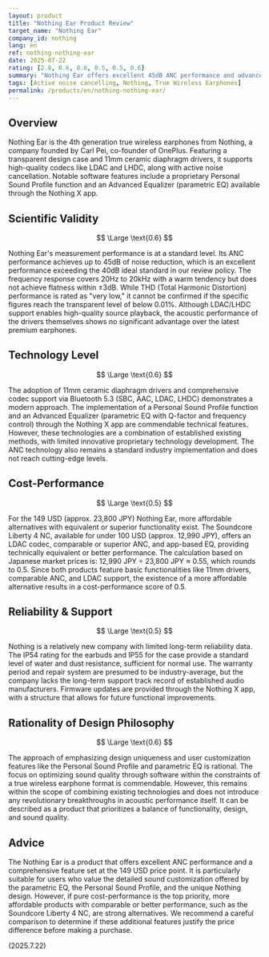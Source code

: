 ```yaml
---
layout: product
title: "Nothing Ear Product Review"
target_name: "Nothing Ear"
company_id: nothing
lang: en
ref: nothing-nothing-ear
date: 2025-07-22
rating: [2.8, 0.6, 0.6, 0.5, 0.5, 0.6]
summary: "Nothing Ear offers excellent 45dB ANC performance and advanced EQ functions for 149 USD, but its cost-performance is limited by the existence of more affordable alternatives like the Soundcore Liberty 4 NC. Its measurement performance is standard, making it an option for users who prioritize functionality."
tags: [Active noise cancelling, Nothing, True Wireless Earphones]
permalink: /products/en/nothing-nothing-ear/
---
```

## Overview

Nothing Ear is the 4th generation true wireless earphones from Nothing, a company founded by Carl Pei, co-founder of OnePlus. Featuring a transparent design case and 11mm ceramic diaphragm drivers, it supports high-quality codecs like LDAC and LHDC, along with active noise cancellation. Notable software features include a proprietary Personal Sound Profile function and an Advanced Equalizer (parametric EQ) available through the Nothing X app.

## Scientific Validity

$$ \Large \text{0.6} $$

Nothing Ear's measurement performance is at a standard level. Its ANC performance achieves up to 45dB of noise reduction, which is an excellent performance exceeding the 40dB ideal standard in our review policy. The frequency response covers 20Hz to 20kHz with a warm tendency but does not achieve flatness within ±3dB. While THD (Total Harmonic Distortion) performance is rated as "very low," it cannot be confirmed if the specific figures reach the transparent level of below 0.01%. Although LDAC/LHDC support enables high-quality source playback, the acoustic performance of the drivers themselves shows no significant advantage over the latest premium earphones.

## Technology Level

$$ \Large \text{0.6} $$

The adoption of 11mm ceramic diaphragm drivers and comprehensive codec support via Bluetooth 5.3 (SBC, AAC, LDAC, LHDC) demonstrates a modern approach. The implementation of a Personal Sound Profile function and an Advanced Equalizer (parametric EQ with Q-factor and frequency control) through the Nothing X app are commendable technical features. However, these technologies are a combination of established existing methods, with limited innovative proprietary technology development. The ANC technology also remains a standard industry implementation and does not reach cutting-edge levels.

## Cost-Performance

$$ \Large \text{0.5} $$

For the 149 USD (approx. 23,800 JPY) Nothing Ear, more affordable alternatives with equivalent or superior functionality exist. The Soundcore Liberty 4 NC, available for under 100 USD (approx. 12,990 JPY), offers an LDAC codec, comparable or superior ANC, and app-based EQ, providing technically equivalent or better performance. The calculation based on Japanese market prices is: 12,990 JPY ÷ 23,800 JPY ≈ 0.55, which rounds to 0.5. Since both products feature basic functionalities like 11mm drivers, comparable ANC, and LDAC support, the existence of a more affordable alternative results in a cost-performance score of 0.5.

## Reliability & Support

$$ \Large \text{0.5} $$

Nothing is a relatively new company with limited long-term reliability data. The IP54 rating for the earbuds and IP55 for the case provide a standard level of water and dust resistance, sufficient for normal use. The warranty period and repair system are presumed to be industry-average, but the company lacks the long-term support track record of established audio manufacturers. Firmware updates are provided through the Nothing X app, with a structure that allows for future functional improvements.

## Rationality of Design Philosophy

$$ \Large \text{0.6} $$

The approach of emphasizing design uniqueness and user customization features like the Personal Sound Profile and parametric EQ is rational. The focus on optimizing sound quality through software within the constraints of a true wireless earphone format is commendable. However, this remains within the scope of combining existing technologies and does not introduce any revolutionary breakthroughs in acoustic performance itself. It can be described as a product that prioritizes a balance of functionality, design, and sound quality.

## Advice

The Nothing Ear is a product that offers excellent ANC performance and a comprehensive feature set at the 149 USD price point. It is particularly suitable for users who value the detailed sound customization offered by the parametric EQ, the Personal Sound Profile, and the unique Nothing design. However, if pure cost-performance is the top priority, more affordable products with comparable or better performance, such as the Soundcore Liberty 4 NC, are strong alternatives. We recommend a careful comparison to determine if these additional features justify the price difference before making a purchase.

(2025.7.22)
